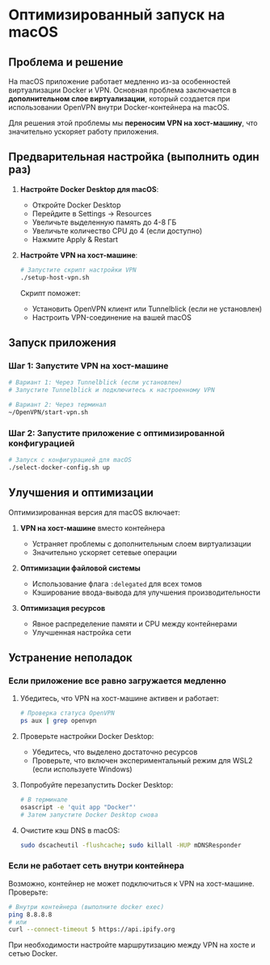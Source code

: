 # Оптимизированный запуск на macOS

## Проблема и решение

На macOS приложение работает медленно из-за особенностей виртуализации Docker и VPN. Основная проблема заключается в **дополнительном слое виртуализации**, который создается при использовании OpenVPN внутри Docker-контейнера на macOS.

Для решения этой проблемы мы **переносим VPN на хост-машину**, что значительно ускоряет работу приложения.

## Предварительная настройка (выполнить один раз)

1. **Настройте Docker Desktop для macOS**:
   - Откройте Docker Desktop
   - Перейдите в Settings → Resources
   - Увеличьте выделенную память до 4-8 ГБ
   - Увеличьте количество CPU до 4 (если доступно)
   - Нажмите Apply & Restart

2. **Настройте VPN на хост-машине**:
   ```bash
   # Запустите скрипт настройки VPN
   ./setup-host-vpn.sh
   ```
   Скрипт поможет:
   - Установить OpenVPN клиент или Tunnelblick (если не установлен)
   - Настроить VPN-соединение на вашей macOS

## Запуск приложения

### Шаг 1: Запустите VPN на хост-машине

```bash
# Вариант 1: Через Tunnelblick (если установлен)
# Запустите Tunnelblick и подключитесь к настроенному VPN

# Вариант 2: Через терминал
~/OpenVPN/start-vpn.sh
```

### Шаг 2: Запустите приложение с оптимизированной конфигурацией

```bash
# Запуск с конфигурацией для macOS
./select-docker-config.sh up
```

## Улучшения и оптимизации

Оптимизированная версия для macOS включает:

1. **VPN на хост-машине** вместо контейнера
   - Устраняет проблемы с дополнительным слоем виртуализации
   - Значительно ускоряет сетевые операции

2. **Оптимизации файловой системы**
   - Использование флага `:delegated` для всех томов
   - Кэширование ввода-вывода для улучшения производительности

3. **Оптимизация ресурсов**
   - Явное распределение памяти и CPU между контейнерами
   - Улучшенная настройка сети

## Устранение неполадок

### Если приложение все равно загружается медленно

1. Убедитесь, что VPN на хост-машине активен и работает:
   ```bash
   # Проверка статуса OpenVPN
   ps aux | grep openvpn
   ```

2. Проверьте настройки Docker Desktop:
   - Убедитесь, что выделено достаточно ресурсов
   - Проверьте, что включен экспериментальный режим для WSL2 (если используете Windows)

3. Попробуйте перезапустить Docker Desktop:
   ```bash
   # В терминале
   osascript -e 'quit app "Docker"'
   # Затем запустите Docker Desktop снова
   ```

4. Очистите кэш DNS в macOS:
   ```bash
   sudo dscacheutil -flushcache; sudo killall -HUP mDNSResponder
   ```

### Если не работает сеть внутри контейнера

Возможно, контейнер не может подключиться к VPN на хост-машине. Проверьте:

```bash
# Внутри контейнера (выполните docker exec)
ping 8.8.8.8
# или
curl --connect-timeout 5 https://api.ipify.org
```

При необходимости настройте маршрутизацию между VPN на хосте и сетью Docker. 